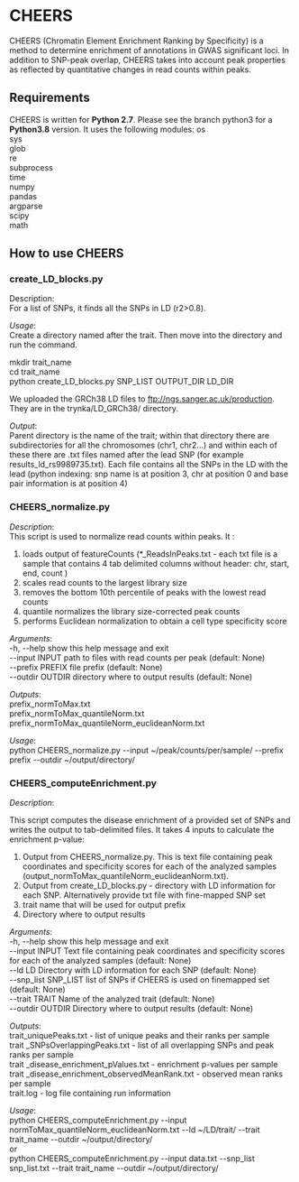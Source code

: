 # CHEERS
 
CHEERS (Chromatin Element Enrichment Ranking by Specificity) is a method to determine enrichment of annotations in GWAS significant loci. In addition to SNP-peak overlap, CHEERS takes into account peak properties as reflected by quantitative changes in read counts within peaks. 
 
## **Requirements**
 
CHEERS is written for **Python 2.7**. Please see the branch python3 for a **Python3.8** version.
It uses the following modules:
os  
sys  
glob  
re  
subprocess  
time  
numpy  
pandas  
argparse  
scipy  
math  
 
## **How to use CHEERS**

### **create_LD_blocks.py**

Description:  
For a list of SNPs, it finds all the SNPs in LD (r2>0.8).  

*Usage*:  
Create a directory named after the trait. Then move into the directory and run the command.    

mkdir trait_name  
cd trait_name  
python create_LD_blocks.py SNP_LIST OUTPUT_DIR LD_DIR  

We uploaded the GRCh38 LD files to ftp://ngs.sanger.ac.uk/production. They are in the trynka/LD_GRCh38/ directory.

*Output*:  
Parent directory is the name of the trait; within that directory there are subdirectories for all the chromosomes (chr1, chr2...) and within each of these there are .txt files named after the lead SNP (for example results_ld_rs9989735.txt). Each file contains all the SNPs in the LD with the lead (python indexing: snp name is at position 3, chr at position 0 and base pair information is at position 4)

 
### **CHEERS_normalize.py**
 
*Description*:  
This script is used to normalize read counts within peaks. It :  
1)    loads output of featureCounts (*_ReadsInPeaks.txt - each txt file is a sample that contains 4 tab delimited columns without header: chr, start, end, count )
2)    scales read counts to the largest library size
3)    removes the bottom 10th percentile of peaks with the lowest read counts
4)    quantile normalizes the library size-corrected peak counts
5)    performs Euclidean normalization to obtain a cell type specificity score
 
 
*Arguments*:  
  -h, --help   	show this help message and exit  
  --input INPUT	path to files with read counts per peak (default: None)  
  --prefix PREFIX  file prefix (default: None)  
  --outdir OUTDIR  directory where to output results (default: None)  
 
*Outputs*:  
prefix_normToMax.txt  
prefix_normToMax_quantileNorm.txt  
prefix_normToMax_quantileNorm_euclideanNorm.txt  
 
*Usage*:  
python CHEERS_normalize.py --input ~/peak/counts/per/sample/ --prefix prefix --outdir ~/output/directory/
 
 
### **CHEERS_computeEnrichment.py**
 
*Description*:  
 
This script computes the disease enrichment of a provided set of SNPs and writes the output to tab-delimited files. It takes 4 inputs to calculate the enrichment p-value:  
1)    Output from CHEERS_normalize.py. This is text file containing peak coordinates and specificity scores for each of the analyzed samples (output_normToMax_quantileNorm_euclideanNorm.txt). 
2)    Output from create_LD_blocks.py - directory with LD information for each SNP. Alternatively provide txt file with fine-mapped SNP set 
3)    trait name that will be used for output prefix  
4)    Directory where to output results  
 
*Arguments*:  
  -h, --help   	show this help message and exit  
  --input INPUT	Text file containing peak coordinates and specificity
               	scores for each of the analyzed samples (default: None)    
  --ld LD      	Directory with LD information for each SNP (default: None)  
  --snp_list SNP_LIST  list of SNPs if CHEERS is used on finemapped set
                       (default: None)  
  --trait TRAIT	Name of the analyzed trait (default: None)  
  --outdir OUTDIR  Directory where to output results (default: None)  
 
*Outputs*:  
trait_uniquePeaks.txt - list of unique peaks and their ranks per sample  
trait _SNPsOverlappingPeaks.txt - list of all overlapping SNPs and peak ranks per sample  
trait _disease_enrichment_pValues.txt - enrichment p-values per sample  
trait _disease_enrichment_observedMeanRank.txt - observed mean ranks per sample  
trait.log - log file containing run information  
 
*Usage*:  
python CHEERS_computeEnrichment.py --input normToMax_quantileNorm_euclideanNorm.txt --ld ~/LD/trait/ --trait trait_name --outdir ~/output/directory/  
or   
python CHEERS_computeEnrichment.py --input data.txt --snp_list snp_list.txt --trait trait_name --outdir ~/output/directory/  


